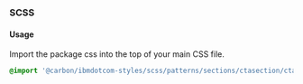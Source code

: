 ### SCSS

#### Usage

Import the package css into the top of your main CSS file.

```css
@import '@carbon/ibmdotcom-styles/scss/patterns/sections/ctasection/ctasection';
```

